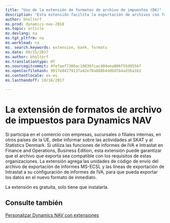 ```yaml
---
title: "Uso de la extensión de formatos de archivo de impuestos (DK)"
description: "Esta extensión facilita la exportación de archivos con formato predefinido para cumplir con los requisitos del banco para envíos electrónicos."
author: bholtorf
ms.prod: dynamics-nav-2018
ms.topic: article
ms.devlang: na
ms.tgt_pltfrm: na
ms.workload: na
ms. search.keywords: extension, bank, formats
ms.date: 09/15/2017
ms.author: bholtorf
ms.translationtype: HT
ms.sourcegitcommit: 4fefaef7380ac10836fcac404eea006f55d8556f
ms.openlocfilehash: 9917e84179137a42e70a888b4ddbd7b4ad36a162
ms.contentlocale: es-es
ms.lasthandoff: 10/16/2017

---
```


# <a name="the-tax-file-formats-dk-extension-for-dynamics-nav"></a>La extensión de formatos de archivo de impuestos para Dynamics NAV
Si participa en el comercio con empresas, sucursales o filiales internas, en otros países de la UE, debe informar sobre las actividades al SKAT y al Statistics Denmark. Si utiliza las funciones de informes de IVA e Intrastat en Finance and Operations, Business Edition, esta extensión puede garantizar que el archivo que exporta sea compatible con los requisitos de estas organizaciones. La extensión agrega las unidades de código de envío del archivo de exportación de informes MS-ECSL y las líneas de exportación de Intrastat a su configuración de informes de IVA, para que pueda exportar los datos en el nuevo formato de inmediato.

La extensión es gratuita, solo tiene que instalarla. 

## <a name="see-also"></a>Consulte también
[Personalizar Dynamics NAV con extensiones](ui-extensions.md)
